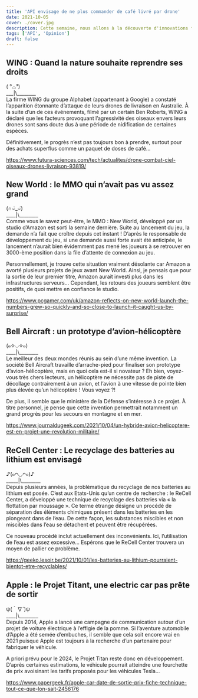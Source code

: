 ```yaml
---
title: 'API envisage de ne plus commander de café livré par drone'
date: 2021-10-05
cover: ./cover.jpg
description: Cette semaine, nous allons à la découverte d'innovations fascinantes, des projets intriguant et des évènements insolites.
tags: ['API', 'Opinion']
draft: false
---
```


## WING : Quand la nature souhaite reprendre ses droits
( ³⌓³)      
\_\_\_|\\\_\_\_\_\_\_\_\_     
La firme WING du groupe Alphabet (appartenant à Google) a constaté l’apparition étonnante d’attaque de leurs drones de livraison en Australie. À la suite d’un de ces événements, filmé par un certain Ben Roberts, WING a déclaré que les facteurs provoquant l’agressivité des oiseaux envers leurs drones sont sans doute dus à une période de nidification de certaines espèces.

Définitivement, le progrès n’est pas toujours bon à prendre, surtout pour des achats superflus comme un paquet de doses de café…

https://www.futura-sciences.com/tech/actualites/drone-combat-ciel-oiseaux-drones-livraison-93819/

## New World : le MMO qui n’avait pas vu assez grand
(∩⌣̀_⌣́)      
\_\_\_\_|\\\_\_\_\_\_\_\_\_     
Comme vous le savez peut-être, le MMO : New World, développé par un studio d’Amazon est sorti la semaine dernière. Suite au lancement du jeu, la demande n’a fait que croître depuis cet instant ! D’après le responsable de développement du jeu, si une demande aussi forte avait été anticipée, le lancement n’aurait bien évidemment pas mené les joueurs à se retrouver en 3000-ème position dans la file d’attente de connexion au jeu.

Personnellement, je trouve cette situation vraiment désolante car Amazon a avorté plusieurs projets de jeux avant New World. Ainsi, je pensais que pour la sortie de leur premier titre, Amazon aurait investi plus dans les infrastructures serveurs… Cependant, les retours des joueurs semblent être positifs, de quoi mettre en confiance le studio.

https://www.pcgamer.com/uk/amazon-reflects-on-new-world-launch-the-numbers-grew-so-quickly-and-so-close-to-launch-it-caught-us-by-surprise/

## Bell Aircraft : un prototype d’avion-hélicoptère
(๑✧◡✧๑)       
\_\_\_\_|\\\_\_\_\_\_\_\_\_     
Le meilleur des deux mondes réunis au sein d’une même invention. La société Bell Aircraft travaille d’arrache-pied pour finaliser son prototype d’avion-hélicoptère, mais en quoi cela est-il si novateur ? Eh bien, voyez-vous très chers lecteurs, un hélicoptère ne nécessite pas de piste de décollage contrairement à un avion, et l’avion à une vitesse de pointe bien plus élevée qu’un hélicoptère ! Vous voyez ?!

De plus, il semble que le ministère de la Défense s’intéresse à ce projet. À titre personnel, je pense que cette invention permettrait notamment un grand progrès pour les secours en montagne et en mer.

https://www.journaldugeek.com/2021/10/04/un-hybride-avion-helicoptere-est-en-projet-une-revolution-militaire/

## ReCell Center : Le recyclage des batteries au lithium est envisagé
♪(๑ᴖ◡ᴖ๑)♪     
\_\_\_\_\_|\\\_\_\_\_\_\_\_\_     
Depuis plusieurs années, la problématique du recyclage de nos batteries au lithium est posée. C’est aux Etats-Unis qu’un centre de recherche : le ReCell Center, a développé une technique de recyclage des batteries via « la flottation par moussage ». Ce terme étrange désigne un procédé de séparation des éléments chimiques présent dans les batteries en les plongeant dans de l’eau. De cette façon, les substances miscibles et non miscibles dans l’eau se détachent et peuvent être récupérées.

Ce nouveau procédé inclut actuellement des inconvénients. Ici, l’utilisation de l’eau est assez excessive… Espérons que le ReCell Center trouvera un moyen de pallier ce problème.

https://geeko.lesoir.be/2021/10/01/les-batteries-au-lithium-pourraient-bientot-etre-recyclables/

## Apple : le Projet Titant, une electric car pas prête de sortir
ψ(｀∇´)ψ        
\_\_\_\_|\\\_\_\_\_\_\_\_\_     
Depuis 2014, Apple a lancé une campagne de communication autour d’un projet de voiture électrique à l’effigie de la pomme. Si l’aventure automobile d’Apple a été semée d’embuches, il semble que cela soit encore vrai en 2021 puisque Apple est toujours à la recherche d’un partenaire pour fabriquer le véhicule.

A priori prévu pour le 2024, le Projet Titan reste donc en développement. D’après certaines estimations, le véhicule pourrait atteindre une fourchette de prix avoisinant les tarifs proposés pour les véhicules Tesla...

https://www.papergeek.fr/apple-car-date-de-sortie-prix-fiche-technique-tout-ce-que-lon-sait-2456176